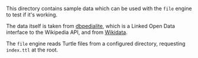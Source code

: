 This directory contains sample data which can be used with the `file` engine
to test if it's working.

The data itself is taken from [dbpedialite](http://www.dbpedialite.org), which
is a Linked Open Data interface to the Wikipedia API, and from
[Wikidata](http://www.wikidata.org).

The `file` engine reads Turtle files from a configured directory, requesting
`index.ttl` at the root.

